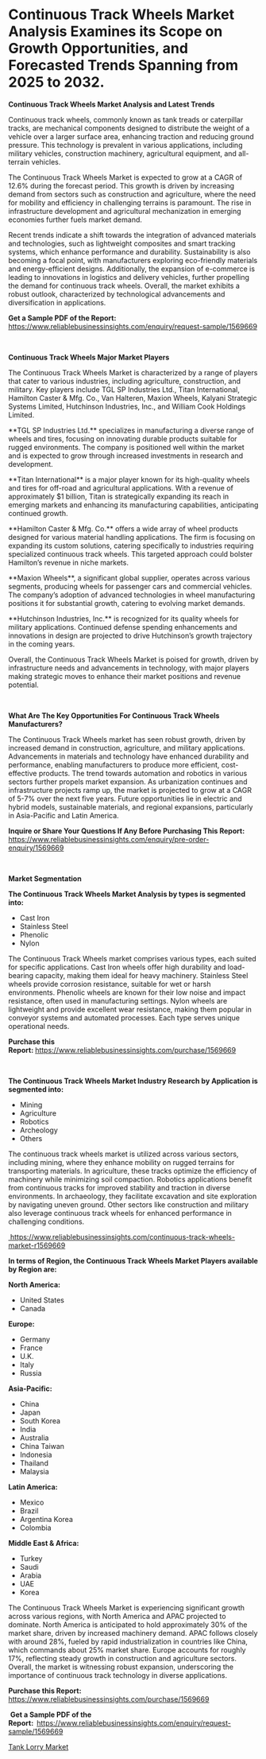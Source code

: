 <p><h1>Continuous Track Wheels Market Analysis Examines its Scope on Growth Opportunities, and Forecasted Trends Spanning from 2025 to 2032.</h1></p><p><strong>Continuous Track Wheels Market Analysis and Latest Trends</strong></p>
<p><p>Continuous track wheels, commonly known as tank treads or caterpillar tracks, are mechanical components designed to distribute the weight of a vehicle over a larger surface area, enhancing traction and reducing ground pressure. This technology is prevalent in various applications, including military vehicles, construction machinery, agricultural equipment, and all-terrain vehicles.</p><p>The Continuous Track Wheels Market is expected to grow at a CAGR of 12.6% during the forecast period. This growth is driven by increasing demand from sectors such as construction and agriculture, where the need for mobility and efficiency in challenging terrains is paramount. The rise in infrastructure development and agricultural mechanization in emerging economies further fuels market demand.</p><p>Recent trends indicate a shift towards the integration of advanced materials and technologies, such as lightweight composites and smart tracking systems, which enhance performance and durability. Sustainability is also becoming a focal point, with manufacturers exploring eco-friendly materials and energy-efficient designs. Additionally, the expansion of e-commerce is leading to innovations in logistics and delivery vehicles, further propelling the demand for continuous track wheels. Overall, the market exhibits a robust outlook, characterized by technological advancements and diversification in applications.</p></p>
<p><strong>Get a Sample PDF of the Report:&nbsp;</strong> <a href="https://www.reliablebusinessinsights.com/enquiry/request-sample/1569669?utm_campaign=2735&utm_medium=2&utm_source=Github&utm_content=ia&utm_term=25032025&utm_id=continuous-track-wheels">https://www.reliablebusinessinsights.com/enquiry/request-sample/1569669</a></p>
<p>&nbsp;</p>
<p><strong>Continuous Track Wheels Major Market Players</strong></p>
<p><p>The Continuous Track Wheels Market is characterized by a range of players that cater to various industries, including agriculture, construction, and military. Key players include TGL SP Industries Ltd., Titan International, Hamilton Caster & Mfg. Co., Van Halteren, Maxion Wheels, Kalyani Strategic Systems Limited, Hutchinson Industries, Inc., and William Cook Holdings Limited.</p><p>**TGL SP Industries Ltd.** specializes in manufacturing a diverse range of wheels and tires, focusing on innovating durable products suitable for rugged environments. The company is positioned well within the market and is expected to grow through increased investments in research and development.</p><p>**Titan International** is a major player known for its high-quality wheels and tires for off-road and agricultural applications. With a revenue of approximately $1 billion, Titan is strategically expanding its reach in emerging markets and enhancing its manufacturing capabilities, anticipating continued growth.</p><p>**Hamilton Caster & Mfg. Co.** offers a wide array of wheel products designed for various material handling applications. The firm is focusing on expanding its custom solutions, catering specifically to industries requiring specialized continuous track wheels. This targeted approach could bolster Hamilton’s revenue in niche markets.</p><p>**Maxion Wheels**, a significant global supplier, operates across various segments, producing wheels for passenger cars and commercial vehicles. The company’s adoption of advanced technologies in wheel manufacturing positions it for substantial growth, catering to evolving market demands.</p><p>**Hutchinson Industries, Inc.** is recognized for its quality wheels for military applications. Continued defense spending enhancements and innovations in design are projected to drive Hutchinson’s growth trajectory in the coming years.</p><p>Overall, the Continuous Track Wheels Market is poised for growth, driven by infrastructure needs and advancements in technology, with major players making strategic moves to enhance their market positions and revenue potential.</p></p>
<p>&nbsp;</p>
<p><strong>What Are The Key Opportunities For Continuous Track Wheels Manufacturers?</strong></p>
<p><p>The Continuous Track Wheels market has seen robust growth, driven by increased demand in construction, agriculture, and military applications. Advancements in materials and technology have enhanced durability and performance, enabling manufacturers to produce more efficient, cost-effective products. The trend towards automation and robotics in various sectors further propels market expansion. As urbanization continues and infrastructure projects ramp up, the market is projected to grow at a CAGR of 5-7% over the next five years. Future opportunities lie in electric and hybrid models, sustainable materials, and regional expansions, particularly in Asia-Pacific and Latin America.</p></p>
<p><strong>Inquire or Share Your Questions If Any Before Purchasing This Report:</strong> <a href="https://www.reliablebusinessinsights.com/enquiry/pre-order-enquiry/1569669?utm_campaign=2735&utm_medium=2&utm_source=Github&utm_content=ia&utm_term=25032025&utm_id=continuous-track-wheels">https://www.reliablebusinessinsights.com/enquiry/pre-order-enquiry/1569669</a></p>
<p>&nbsp;</p>
<p><strong>Market Segmentation</strong></p>
<p><strong>The Continuous Track Wheels Market Analysis by types is segmented into:</strong></p>
<p><ul><li>Cast Iron</li><li>Stainless Steel</li><li>Phenolic</li><li>Nylon</li></ul></p>
<p><p>The Continuous Track Wheels market comprises various types, each suited for specific applications. Cast Iron wheels offer high durability and load-bearing capacity, making them ideal for heavy machinery. Stainless Steel wheels provide corrosion resistance, suitable for wet or harsh environments. Phenolic wheels are known for their low noise and impact resistance, often used in manufacturing settings. Nylon wheels are lightweight and provide excellent wear resistance, making them popular in conveyor systems and automated processes. Each type serves unique operational needs.</p></p>
<p><strong>Purchase this Report:&nbsp;</strong><a href="https://www.reliablebusinessinsights.com/purchase/1569669?utm_campaign=2735&utm_medium=2&utm_source=Github&utm_content=ia&utm_term=25032025&utm_id=continuous-track-wheels">https://www.reliablebusinessinsights.com/purchase/1569669</a></p>
<p>&nbsp;</p>
<p><strong>The Continuous Track Wheels Market Industry Research by Application is segmented into:</strong></p>
<p><ul><li>Mining</li><li>Agriculture</li><li>Robotics</li><li>Archeology</li><li>Others</li></ul></p>
<p><p>The continuous track wheels market is utilized across various sectors, including mining, where they enhance mobility on rugged terrains for transporting materials. In agriculture, these tracks optimize the efficiency of machinery while minimizing soil compaction. Robotics applications benefit from continuous tracks for improved stability and traction in diverse environments. In archaeology, they facilitate excavation and site exploration by navigating uneven ground. Other sectors like construction and military also leverage continuous track wheels for enhanced performance in challenging conditions.</p></p>
<p><a href="https://www.reliablebusinessinsights.com/continuous-track-wheels-market-r1569669?utm_campaign=2735&utm_medium=2&utm_source=Github&utm_content=ia&utm_term=25032025&utm_id=continuous-track-wheels">&nbsp;https://www.reliablebusinessinsights.com/continuous-track-wheels-market-r1569669</a></p>
<p><strong>In terms of Region, the Continuous Track Wheels Market Players available by Region are:</strong></p>
<p>
    <p> <strong> North America: </strong>
        <ul>
            <li>United States</li>
            <li>Canada</li>
        </ul>
        </p> 
    <p> <strong> Europe: </strong>
        <ul>
            <li>Germany</li>
            <li>France</li>
            <li>U.K.</li>
            <li>Italy</li>
            <li>Russia</li>
        </ul>
        </p> 
    <p> <strong> Asia-Pacific: </strong>
        <ul>
            <li>China</li>
            <li>Japan</li>
            <li>South Korea</li>
            <li>India</li>
            <li>Australia</li>
            <li>China Taiwan</li>
            <li>Indonesia</li>
            <li>Thailand</li>
            <li>Malaysia</li>
        </ul>
        </p> 
    <p> <strong> Latin America: </strong>
        <ul>
            <li>Mexico</li>
            <li>Brazil</li>
            <li>Argentina Korea</li>
            <li>Colombia</li>
        </ul>
        </p> 
    <p> <strong> Middle East & Africa: </strong>
        <ul>
            <li>Turkey</li>
            <li>Saudi</li>
            <li>Arabia</li>
            <li>UAE</li>
            <li>Korea</li>
        </ul>
    </p>
    </p>
<p><p>The Continuous Track Wheels Market is experiencing significant growth across various regions, with North America and APAC projected to dominate. North America is anticipated to hold approximately 30% of the market share, driven by increased machinery demand. APAC follows closely with around 28%, fueled by rapid industrialization in countries like China, which commands about 25% market share. Europe accounts for roughly 17%, reflecting steady growth in construction and agriculture sectors. Overall, the market is witnessing robust expansion, underscoring the importance of continuous track technology in diverse applications.</p></p>
<p><strong>Purchase this Report: </strong><a href="https://www.reliablebusinessinsights.com/purchase/1569669?utm_campaign=2735&utm_medium=2&utm_source=Github&utm_content=ia&utm_term=25032025&utm_id=continuous-track-wheels">https://www.reliablebusinessinsights.com/purchase/1569669</a></p>
<p>&nbsp;<strong>Get a Sample PDF of the Report:&nbsp;&nbsp;</strong><a href="https://www.reliablebusinessinsights.com/enquiry/request-sample/1569669?utm_campaign=2735&utm_medium=2&utm_source=Github&utm_content=ia&utm_term=25032025&utm_id=continuous-track-wheels">https://www.reliablebusinessinsights.com/enquiry/request-sample/1569669</a></p>
<p><strong></strong></p>
<p><p><a href="https://github.com/iroldilom/Market-Research-Report-List-1/blob/main/tank-lorry-market.md?utm_campaign=2735&utm_medium=2&utm_source=Github&utm_content=ia&utm_term=25032025&utm_id=continuous-track-wheels">Tank Lorry Market</a></p></p>